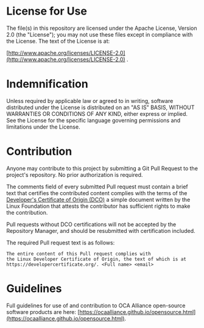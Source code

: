 # License for Use

The file(s) in this repository are licensed under the Apache License, Version 2.0 (the "License"); 
you may not use these files except in compliance with the License. 
The text of the License is at:

[http://www.apache.org/licenses/LICENSE-2.0](http://www.apache.org/licenses/LICENSE-2.0) .

# Indemnification

Unless required by applicable law or agreed to in writing, 
software distributed under the License is distributed on an "AS IS" BASIS, 
WITHOUT WARRANTIES OR CONDITIONS OF ANY KIND, either express or implied. 
See the License for the specific language governing permissions and limitations under the License.

# Contribution

Anyone may contribute to this project by submitting a Git Pull Request
to the project's repository.  No prior authorization is required.  

The comments field of every submitted Pull request 
must contain a brief text that certifies the contributed content complies with the terms of the 
[Developer's Certificate of Origin (DCO)](https://developercertificate.org/)
a simple document written by the Linux Foundation that attests the contributor
has sufficient rights to make the contribution.

Pull requests without DCO certifications will not be accepted by the Repository Manager,
and should be resubmitted with certification included.

The required Pull request text is as follows:	

	The entire content of this Pull request complies with
	the Linux Developer Certificate of Origin, the text of which is at
	https://developercertificate.org/. <Full name> <email>

# Guidelines

Full guidelines for use of and contribution to OCA Alliance open-source software products are here: [https://ocaalliance.github.io/opensource.html](https://ocaalliance.github.io/opensource.html).